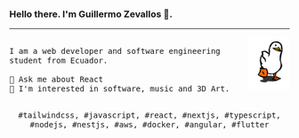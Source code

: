 ### Hello there. I'm Guillermo Zevallos 👋.
---
<p>
  <img src="https://github.com/ZevaGuillo/ZevaGuillo/blob/main/pa.gif?raw=true" align="right" width="15%"/>
  <samp>
    <br>I am a web developer and software engineering student from Ecuador.
    <br>
<!--     <br>🔹 I’m currently learning -->
    <br>🔹 Ask me about React
    <br>🔹 I'm interested in software, music and 3D Art.
    </samp>
   <br>
  <br>
  <p align="center">
    <samp>
      #tailwindcss, #javascript, #react, #nextjs, #typescript, #nodejs, #nestjs, #aws, #docker, #angular, #flutter
     </samp>
    <br>
  </p>
  
<!--   <p align="center"> <img src="https://komarev.com/ghpvc/?username=ZevaGuillo&label=Profile%20views&color=0e75b6&style=flat" alt="ZevaGuillo" /> </p> -->
</p>




